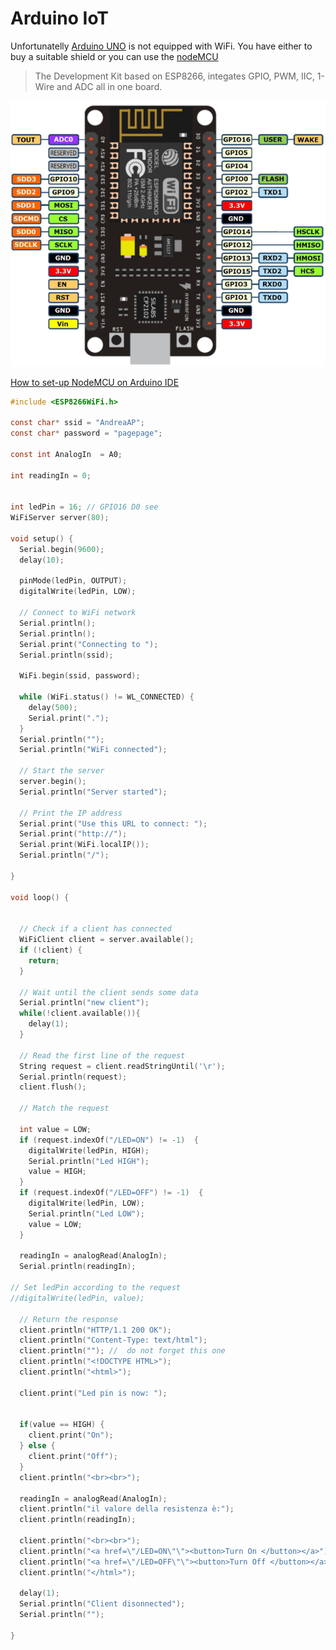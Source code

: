 # Arduino IoT

Unfortunatelly [Arduino UNO](https://www.arduino.cc/) is not equipped with WiFi. You have either to buy a suitable shield or you can use the [nodeMCU](http://www.nodemcu.com/index_en.html) 
>The Development Kit based on ESP8266, integates GPIO, PWM, IIC, 1-Wire and ADC all in one board. 

![](/assets/nodemcu_pins.png) 

[How to set-up NodeMCU on Arduino IDE ](https://www.instructables.com/id/Quick-Start-to-Nodemcu-ESP8266-on-Arduino-IDE/) 

```c
#include <ESP8266WiFi.h>
 
const char* ssid = "AndreaAP";
const char* password = "pagepage";

const int AnalogIn  = A0;

int readingIn = 0;

 
int ledPin = 16; // GPIO16 D0 see 
WiFiServer server(80);
 
void setup() {
  Serial.begin(9600);
  delay(10);
 
  pinMode(ledPin, OUTPUT);
  digitalWrite(ledPin, LOW);
 
  // Connect to WiFi network
  Serial.println();
  Serial.println();
  Serial.print("Connecting to ");
  Serial.println(ssid);

  WiFi.begin(ssid, password);
 
  while (WiFi.status() != WL_CONNECTED) {
    delay(500);
    Serial.print(".");
  }
  Serial.println("");
  Serial.println("WiFi connected");
 
  // Start the server
  server.begin();
  Serial.println("Server started");
 
  // Print the IP address
  Serial.print("Use this URL to connect: ");
  Serial.print("http://");
  Serial.print(WiFi.localIP());
  Serial.println("/");

}
 
void loop() {


  // Check if a client has connected
  WiFiClient client = server.available();
  if (!client) {
    return;
  }
 
  // Wait until the client sends some data
  Serial.println("new client");
  while(!client.available()){
    delay(1);
  }
 
  // Read the first line of the request
  String request = client.readStringUntil('\r');
  Serial.println(request);
  client.flush();
 
  // Match the request
 
  int value = LOW;
  if (request.indexOf("/LED=ON") != -1)  {
    digitalWrite(ledPin, HIGH);
    Serial.println("Led HIGH");
    value = HIGH;
  }
  if (request.indexOf("/LED=OFF") != -1)  {
    digitalWrite(ledPin, LOW);
    Serial.println("Led LOW");
    value = LOW;
  }

  readingIn = analogRead(AnalogIn);
  Serial.println(readingIn);
 
// Set ledPin according to the request
//digitalWrite(ledPin, value);
 
  // Return the response
  client.println("HTTP/1.1 200 OK");
  client.println("Content-Type: text/html");
  client.println(""); //  do not forget this one
  client.println("<!DOCTYPE HTML>");
  client.println("<html>");
 
  client.print("Led pin is now: ");

 
  if(value == HIGH) {
    client.print("On");
  } else {
    client.print("Off");
  }
  client.println("<br><br>");
  
  readingIn = analogRead(AnalogIn);
  client.println("il valore della resistenza è:");
  client.println(readingIn);
  
  client.println("<br><br>");
  client.println("<a href=\"/LED=ON\"\"><button>Turn On </button></a>");
  client.println("<a href=\"/LED=OFF\"\"><button>Turn Off </button></a><br />");  
  client.println("</html>");
 
  delay(1);
  Serial.println("Client disonnected");
  Serial.println("");
  
}
```
